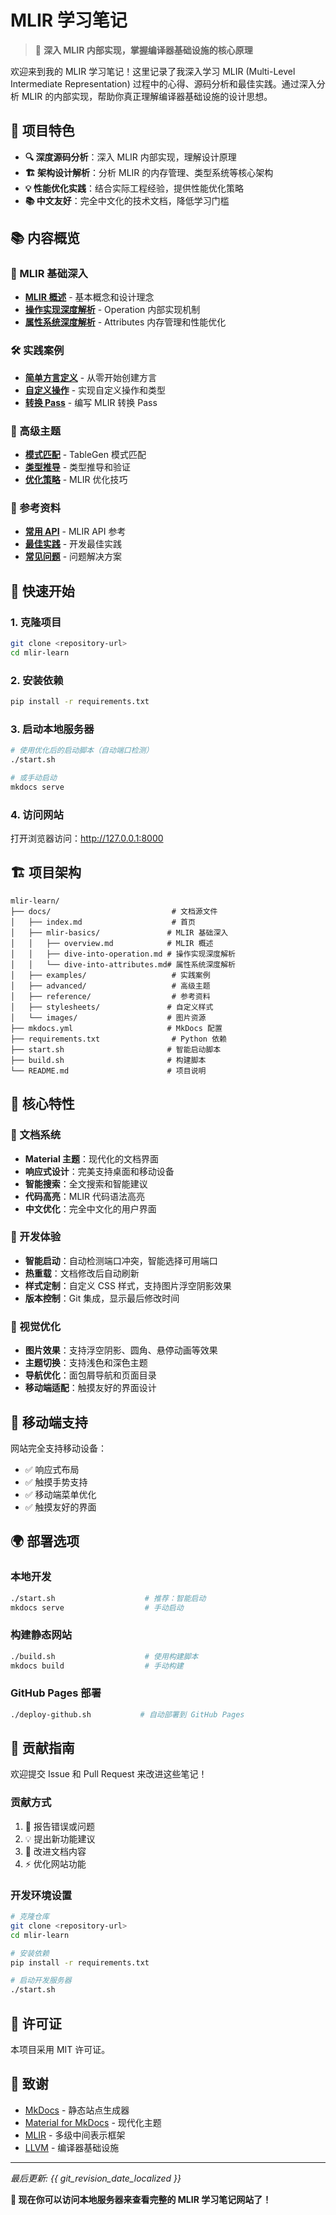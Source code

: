 # MLIR 学习笔记

> 🚀 **深入 MLIR 内部实现，掌握编译器基础设施的核心原理**

欢迎来到我的 MLIR 学习笔记！这里记录了我深入学习 MLIR (Multi-Level Intermediate Representation) 过程中的心得、源码分析和最佳实践。通过深入分析 MLIR 的内部实现，帮助你真正理解编译器基础设施的设计思想。

## 🎯 项目特色

- **🔍 深度源码分析**：深入 MLIR 内部实现，理解设计原理
- **🏗️ 架构设计解析**：分析 MLIR 的内存管理、类型系统等核心架构
- **💡 性能优化实践**：结合实际工程经验，提供性能优化策略
- **📚 中文友好**：完全中文化的技术文档，降低学习门槛

## 📚 内容概览

### 🎯 MLIR 基础深入
- **[MLIR 概述](docs/mlir-basics/overview.md)** - 基本概念和设计理念
- **[操作实现深度解析](docs/mlir-basics/dive-into-operation.md)** - Operation 内部实现机制
- **[属性系统深度解析](docs/mlir-basics/dive-into-attributes.md)** - Attributes 内存管理和性能优化

### 🛠️ 实践案例
- **[简单方言定义](docs/examples/simple-dialect.md)** - 从零开始创建方言
- **[自定义操作](docs/examples/custom-ops.md)** - 实现自定义操作和类型
- **[转换 Pass](docs/examples/transformation-pass.md)** - 编写 MLIR 转换 Pass

### 🚀 高级主题
- **[模式匹配](docs/advanced/pattern-matching.md)** - TableGen 模式匹配
- **[类型推导](docs/advanced/type-inference.md)** - 类型推导和验证
- **[优化策略](docs/advanced/optimization.md)** - MLIR 优化技巧

### 📖 参考资料
- **[常用 API](docs/reference/common-apis.md)** - MLIR API 参考
- **[最佳实践](docs/reference/best-practices.md)** - 开发最佳实践
- **[常见问题](docs/reference/faq.md)** - 问题解决方案

## 🚀 快速开始

### 1. 克隆项目
```bash
git clone <repository-url>
cd mlir-learn
```

### 2. 安装依赖
```bash
pip install -r requirements.txt
```

### 3. 启动本地服务器
```bash
# 使用优化后的启动脚本（自动端口检测）
./start.sh

# 或手动启动
mkdocs serve
```

### 4. 访问网站
打开浏览器访问：http://127.0.0.1:8000

## 🏗️ 项目架构

```
mlir-learn/
├── docs/                           # 文档源文件
│   ├── index.md                    # 首页
│   ├── mlir-basics/               # MLIR 基础深入
│   │   ├── overview.md            # MLIR 概述
│   │   ├── dive-into-operation.md # 操作实现深度解析
│   │   └── dive-into-attributes.md# 属性系统深度解析
│   ├── examples/                   # 实践案例
│   ├── advanced/                   # 高级主题
│   ├── reference/                  # 参考资料
│   ├── stylesheets/               # 自定义样式
│   └── images/                    # 图片资源
├── mkdocs.yml                     # MkDocs 配置
├── requirements.txt                # Python 依赖
├── start.sh                       # 智能启动脚本
├── build.sh                       # 构建脚本
└── README.md                      # 项目说明
```

## 🔧 核心特性

### 📖 文档系统
- **Material 主题**：现代化的文档界面
- **响应式设计**：完美支持桌面和移动设备
- **智能搜索**：全文搜索和智能建议
- **代码高亮**：MLIR 代码语法高亮
- **中文优化**：完全中文化的用户界面

### 🚀 开发体验
- **智能启动**：自动检测端口冲突，智能选择可用端口
- **热重载**：文档修改后自动刷新
- **样式定制**：自定义 CSS 样式，支持图片浮空阴影效果
- **版本控制**：Git 集成，显示最后修改时间

### 🎨 视觉优化
- **图片效果**：支持浮空阴影、圆角、悬停动画等效果
- **主题切换**：支持浅色和深色主题
- **导航优化**：面包屑导航和页面目录
- **移动端适配**：触摸友好的界面设计

## 📱 移动端支持

网站完全支持移动设备：
- ✅ 响应式布局
- ✅ 触摸手势支持
- ✅ 移动端菜单优化
- ✅ 触摸友好的界面

## 🌍 部署选项

### 本地开发
```bash
./start.sh                    # 推荐：智能启动
mkdocs serve                  # 手动启动
```

### 构建静态网站
```bash
./build.sh                    # 使用构建脚本
mkdocs build                  # 手动构建
```

### GitHub Pages 部署
```bash
./deploy-github.sh           # 自动部署到 GitHub Pages
```

## 🤝 贡献指南

欢迎提交 Issue 和 Pull Request 来改进这些笔记！

### 贡献方式
1. 🐛 报告错误或问题
2. 💡 提出新功能建议
3. 📝 改进文档内容
4. ⚡ 优化网站功能

### 开发环境设置
```bash
# 克隆仓库
git clone <repository-url>
cd mlir-learn

# 安装依赖
pip install -r requirements.txt

# 启动开发服务器
./start.sh
```

## 📄 许可证

本项目采用 MIT 许可证。

## 🙏 致谢

- [MkDocs](https://www.mkdocs.org/) - 静态站点生成器
- [Material for MkDocs](https://squidfunk.github.io/mkdocs-material/) - 现代化主题
- [MLIR](https://mlir.llvm.org/) - 多级中间表示框架
- [LLVM](https://llvm.org/) - 编译器基础设施

---

*最后更新: {{ git_revision_date_localized }}*

**🎉 现在你可以访问本地服务器来查看完整的 MLIR 学习笔记网站了！** 